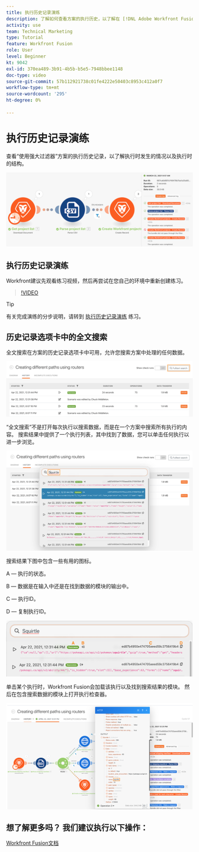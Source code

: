 ```yaml
---
title: 执行历史记录演练
description: 了解如何查看方案的执行历史，以了解在 [!DNL Adobe Workfront Fusion].
activity: use
team: Technical Marketing
type: Tutorial
feature: Workfront Fusion
role: User
level: Beginner
kt: 9042
exl-id: 370ea489-3b91-4b5b-b5e5-7948bbee1148
doc-type: video
source-git-commit: 57b112921738c01fe4222e50403c8953c412a0f7
workflow-type: tm+mt
source-wordcount: '295'
ht-degree: 0%

---
```


# 执行历史记录演练

查看“使用强大过滤器”方案的执行历史记录，以了解执行时发生的情况以及执行时的结构。

![融合场景中的执行历史图像](assets/execution-history-and-scheduling-1.png)

## 执行历史记录演练

Workfront建议先观看练习视频，然后再尝试在您自己的环境中重新创建练习。

>[!VIDEO](https://video.tv.adobe.com/v/335283/?quality=12&learn=on)

>[!TIP]
>
>有关完成演练的分步说明，请转到 [执行历史记录演练](https://experienceleague.adobe.com/docs/workfront-learn/tutorials-workfront/fusion/exercises/execution-history.html?lang=en) 练习。

## 历史记录选项卡中的全文搜索

全文搜索在方案的历史记录选项卡中可用，允许您搜索方案中处理的任何数据。

![执行历史记录搜索的图像](assets/execution-history-and-scheduling-2.png)

“全文搜索”不是打开每次执行以搜索数据，而是在一个方案中搜索所有执行的内容。 搜索结果中提供了一个执行列表，其中找到了数据，您可以单击任何执行以进一步浏览。

![执行历史记录搜索的图像](assets/execution-history-and-scheduling-3.png)

搜索结果下图中包含一些有用的图标。

A — 执行的状态。

B — 数据是在输入中还是在找到数据的模块的输出中。

C — 执行ID。

D — 复制执行ID。

![执行历史记录搜索结果的图像](assets/execution-history-and-scheduling-4.png)

单击某个执行时，Workfront Fusion会加载该执行以及找到搜索结果的模块。 然后在包含搜索数据的模块上打开执行检查器。

![执行历史记录链接的图像](assets/execution-history-and-scheduling-5.png)


## 想了解更多吗？ 我们建议执行以下操作：

[Workfront Fusion文档](https://experienceleague.adobe.com/docs/workfront/using/adobe-workfront-fusion/workfront-fusion-2.html?lang=en)
